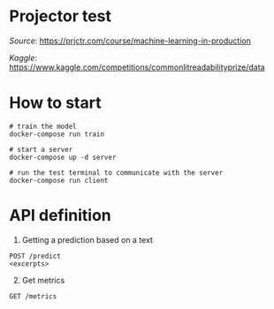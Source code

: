 # Projector test
_Source_: https://prjctr.com/course/machine-learning-in-production

_Kaggle_: https://www.kaggle.com/competitions/commonlitreadabilityprize/data

# How to start
```
# train the model
docker-compose run train

# start a server
docker-compose up -d server

# run the test terminal to communicate with the server
docker-compose run client
```

# API definition

1. Getting a prediction based on a text
```
POST /predict
<excerpts>

```

2. Get metrics
```
GET /metrics
```
